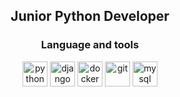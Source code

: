 <div id="header" align="center">
	<h2>Junior Python Developer</h2>
	<h3>Language and tools</h3>
	<img src="https://cdn.jsdelivr.net/gh/devicons/devicon/icons/python/python-original-wordmark.svg" title="python" width="40" height="40"/>
	<img src="https://cdn.jsdelivr.net/gh/devicons/devicon/icons/django/django-plain-wordmark.svg" title="django" width="40" height="40"/>
	<img src="https://cdn.jsdelivr.net/gh/devicons/devicon/icons/docker/docker-original-wordmark.svg" title="docker" width="40" height="40"/>
	<img src="https://cdn.jsdelivr.net/gh/devicons/devicon/icons/git/git-original-wordmark.svg" title="git" width="40" height="40"/>
	<img src="https://cdn.jsdelivr.net/gh/devicons/devicon/icons/postgresql/postgresql-plain-wordmark.svg" title="mysql" width="40" height="40"/>
          
          
          
          
          
        


<!--
**maxRakh/maxRakh** is a ✨ _special_ ✨ repository because its `README.md` (this file) appears on your GitHub profile.

Here are some ideas to get you started:
<h1>Hi there, I'm Maxim👋</h1>
- 🔭 I’m currently working on ...
- 🌱 I’m currently learning ...
- 👯 I’m looking to collaborate on ...
- 🤔 I’m looking for help with ...
- 💬 Ask me about ...
- 📫 How to reach me: ...
- 😄 Pronouns: ...
- ⚡ Fun fact: ...
-->
